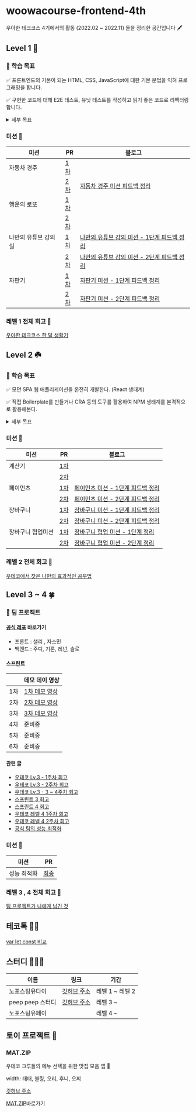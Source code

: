 # woowacourse-frontend-4th

우아한 테크코스 4기에서의 활동 (2022.02 ~ 2022.11) 들을 정리한 공간입니다 🖋

## Level 1 🌱

### 📍 학습 목표

✅ 프론트엔드의 기본이 되는 HTML, CSS, JavaScript에 대한 기본 문법을 익혀 프로그래밍을 합니다.

✅ 구현한 코드에 대해 E2E 테스트, 유닛 테스트를 작성하고 읽기 좋은 코드로 리팩터링합니다.

<details>
<summary>세부 목표</summary>

### HTML/CSS

주어진 디자인을 웹 표준을 준수하는 UI로 옮길 수 있다.

### JavaScript

프레임워크 없이 JS만으로 작은 웹 어플리케이션들을 만들어보면서 언어의 주요 문법들을 깊이 있게 학습하며,
이를 바탕으로 클린 코드에 대해 고민하는 연습을 한다.
런타임 환경으로서 브라우저의 기본 동작 원리를 함께 학습한다.

### 테스트

E2E 테스트와 유닛 테스트 코드를 작성하면서 개발하고 리팩토링하며 테스트 코드의 필요성을 경험해본다.

### TypeScript

TypeScript의 기본 문법을 익히며 TypeScript의 필요성을 이해한다.
이를 객체지향적으로 활용하는 방법을 고민한다.

</details>

### 미션 🚀

| 미션                 | PR                                                                                     | 블로그                                                                                                                                                                                                                                                                                      |
| -------------------- | -------------------------------------------------------------------------------------- | ------------------------------------------------------------------------------------------------------------------------------------------------------------------------------------------------------------------------------------------------------------------------------------------- |
| 자동차 경주          | <a href="https://github.com/woowacourse/javascript-racingcar/pull/65">1차</a>          |                                                                                                                                                                                                                                                                                             |
|                      | <a href="https://github.com/woowacourse/javascript-racingcar/pull/125">2차</a>         | <a href="https://velog.io/@liswktjs/%EC%9A%B0%ED%85%8C%EC%BD%94-%EC%9E%90%EB%8F%99%EC%B0%A8-%EA%B2%BD%EC%A3%BC-%EB%AF%B8%EC%85%98-%ED%94%BC%EB%93%9C%EB%B0%B1-%EC%A0%95%EB%A6%AC">자동차 경주 미션 피드백 정리 </a>                                                                         |
| 행운의 로또          | <a href="https://github.com/woowacourse/javascript-lotto/pull/100">1차</a>             |                                                                                                                                                                                                                                                                                             |
|                      | <a href="https://github.com/woowacourse/javascript-lotto/pull/123">2차</a>             |                                                                                                                                                                                                                                                                                             |
| 나만의 유튜브 강의실 | <a href="https://github.com/woowacourse/javascript-youtube-classroom/pull/84">1차</a>  | <a href="https://velog.io/@liswktjs/%EC%9A%B0%ED%85%8C%EC%BD%94-%EB%82%98%EB%A7%8C%EC%9D%98-%EC%9C%A0%ED%8A%9C%EB%B8%8C-%EA%B0%95%EC%9D%98%EC%8B%A4-%EB%AF%B8%EC%85%98-1%EB%8B%A8%EA%B3%84-%ED%94%BC%EB%93%9C%EB%B0%B1-%EC%A0%95%EB%A6%AC">나만의 유튜브 강의 미션 - 1단계 피드백 정리</a>  |
|                      | <a href="https://github.com/woowacourse/javascript-youtube-classroom/pull/131">2차</a> | <a href="https://velog.io/@liswktjs/%EC%9A%B0%ED%85%8C%EC%BD%94-%EB%82%98%EB%A7%8C%EC%9D%98-%EC%9C%A0%ED%8A%9C%EB%B8%8C-%EA%B0%95%EC%9D%98%EC%8B%A4-%EB%AF%B8%EC%85%98-2%EB%8B%A8%EA%B3%84-%ED%94%BC%EB%93%9C%EB%B0%B1-%EC%A0%95%EB%A6%AC">나만의 유튜브 강의 미션 - 2단계 피드백 정리 </a> |
| 자판기               | <a href="https://github.com/woowacourse/javascript-vendingmachine/pull/18">1차</a>     | <a href="https://velog.io/@liswktjs/%EC%9A%B0%ED%85%8C%EC%BD%94-%EC%9E%90%ED%8C%90%EA%B8%B0-%EB%AF%B8%EC%85%98-1%EB%8B%A8%EA%B3%84-%ED%94%BC%EB%93%9C%EB%B0%B1-%EC%A0%95%EB%A6%AC">자판기 미션 - 1단계 피드백 정리</a>                                                                      |
|                      | <a href="https://github.com/woowacourse/javascript-vendingmachine/pull/49">2차</a>     | <a href="https://velog.io/@liswktjs/%EC%9A%B0%ED%85%8C%EC%BD%94-%EC%9E%90%ED%8C%90%EA%B8%B0-%EB%AF%B8%EC%85%98-2%EB%8B%A8%EA%B3%84-%ED%94%BC%EB%93%9C%EB%B0%B1-%EC%A0%95%EB%A6%AC">자판기 미션 - 2단계 피드백 정리                                                                          |

### 레벨 1 전체 회고 💫

<a href="https://github.com/woowacourse/woowa-writing-4/blob/liswktjs/level1.md">우아한 테크코스 한 달 생활기</a>

## Level 2 ☘️

### 📍 학습 목표

✅ 모던 SPA 웹 애플리케이션을 온전히 개발한다. (React 생태계)

✅ 직접 Boilerplate를 만들거나 CRA 등의 도구를 활용하여 NPM 생태계를 본격적으로 활용해본다.

<details>
<summary>세부 목표</summary>

### HTML & CSS

웹 표준과 웹 접근성의 중요성을 깨우친다.
의미론적인 HTML에 대해 고민하며 다양한 CSS 방법론을 경험한다.
React에서 CSS를 다루는 방법에 대해 고민해본다.
타 서비스의 마크업 페이지를 클론하거나 시안을 직접 구현해본다.

### React

Angular & React & Vue 같은 SPA 라이브러리와 프레임워크가 등장한 맥락을 파악한다.
Virtual DOM & JSX 의 원천을 이해한다.
Class Component => Hooks API 변화와 차이점을 겪어본다.

### Component

현대 웹 애플리케이션에서 컴포넌트가 가지는 의미를 고민한다.
컴포넌트 단위의 설계를 해보거나 직접 작성한 컴포넌트를 재활용해보며 컴포넌트 디자인 시스템에 도전한다.

### State

현대 웹 애플리케이션에서 상태가 가지는 의미를 파악한다.
단방향 데이터 흐름과 데이터 바인딩을 겪어본다.
상태 관리 라이브러리의 필요성을 느끼고 Flux Architecture 기반의 Redux를 통해 직접 설계를 해본다.

### Test

미션별 상이한 테스트를 두어 조금 더 구체적으로 테스트에 대해 고민한다

</details>

### 미션 🚀

| 미션              | PR                                                                                | 블로그                                                                                                                                                                                                                            |
| ----------------- | --------------------------------------------------------------------------------- | --------------------------------------------------------------------------------------------------------------------------------------------------------------------------------------------------------------------------------- |
| 계산기            | <a href="https://github.com/woowacourse/react-calculator/pull/32">1차</a>         |                                                                                                                                                                                                                                   |
|                   | <a href="https://github.com/woowacourse/react-calculator/pull/71">2차</a>         |                                                                                                                                                                                                                                   |
| 페이먼츠          | <a href="https://github.com/woowacourse/react-payments/pull/102">1차</a>          | <a href="https://velog.io/@liswktjs/%EC%9A%B0%ED%85%8C%EC%BD%94-%ED%8E%98%EC%9D%B4%EB%A8%BC%EC%B8%A0-%EB%AF%B8%EC%85%98-1%EB%8B%A8%EA%B3%84-%ED%94%BC%EB%93%9C%EB%B0%B1-%EC%A0%95%EB%A6%AC">페이먼츠 미션 - 1단계 피드백 정리</a> |
|                   | <a href="https://github.com/woowacourse/react-payments/pull/111">2차</a>          | <a href="https://velog.io/@liswktjs/%EC%9A%B0%ED%85%8C%EC%BD%94-%ED%8E%98%EC%9D%B4%EB%A8%BC%EC%B8%A0-%EB%AF%B8%EC%85%98-2%EB%8B%A8%EA%B3%84-%EC%A0%95%EB%A6%AC">페이먼츠 미션 - 2단계 피드백 정리</a>                             |
| 장바구니          | <a href="https://github.com/woowacourse/react-shopping-cart/pull/88">1차</a>      | <a href="https://velog.io/@liswktjs/%EC%9A%B0%ED%85%8C%EC%BD%94-%EC%9E%A5%EB%B0%94%EA%B5%AC%EB%8B%88-%EB%AF%B8%EC%85%98-1%EB%8B%A8%EA%B3%84-%EC%A0%95%EB%A6%AC">장바구니 미션 - 1단계 피드백 정리</a>                             |
|                   | <a href="https://github.com/woowacourse/react-shopping-cart/pull/122">2차</a>     | <a href="https://velog.io/@liswktjs/%EC%9A%B0%ED%85%8C%EC%BD%94-%EC%9E%A5%EB%B0%94%EA%B5%AC%EB%8B%88-%EB%AF%B8%EC%85%98-2%EB%8B%A8%EA%B3%84-%EC%A0%95%EB%A6%AC">장바구니 미션 - 2단계 피드백 정리</a>                             |
| 장바구니 협업미션 | <a href="https://github.com/woowacourse/react-shopping-cart-prod/pull/24">1차</a> | <a href="https://velog.io/@liswktjs/%EC%9A%B0%ED%85%8C%EC%BD%94-%EC%9E%A5%EB%B0%94%EA%B5%AC%EB%8B%88-%ED%98%91%EC%97%85-%EB%AF%B8%EC%85%98-1%EB%8B%A8%EA%B3%84-%EC%A0%95%EB%A6%AC">장바구니 협업 미션 - 1단계 정리</a>            |
|                   | <a href="https://github.com/woowacourse/react-shopping-cart-prod/pull/49">2차</a> | <a href="https://velog.io/@liswktjs/%EC%9E%A5%EB%B0%94%EA%B5%AC%EB%8B%88-%ED%98%91%EC%97%85-%EB%AF%B8%EC%85%98-2%EB%8B%A8%EA%B3%84-%ED%9A%8C%EA%B3%A0">장바구니 협업 미션 - 2단계 정리</a>                                        |

### 레벨 2 전체 회고 💫

<a href="https://github.com/woowacourse/woowa-writing-4/blob/liswktjs/level2.md">우테코에서 찾은 나만의 효과적인 공부법</a>

## Level 3 ~ 4 🍀

### 📍 팀 프로젝트

#### <a href="https://github.com/woowacourse-teams/2022-gong-seek">공식 레포</a> 바로가기

- 프론트 : 샐리 , 자스민
- 백엔드 : 주디, 기론, 레넌, 슬로

#### 스프린트

|     | 데모 데이 영상                                                                                                           |
| --- | ------------------------------------------------------------------------------------------------------------------------ |
| 1차 | <a href="https://www.youtube.com/watch?v=REILvP6YXy4&t=7s">1차 데모 영상</a>                                             |
| 2차 | <a href="https://www.youtube.com/watch?v=6fya54RMtzA&list=PLgXGHBqgT2TsWUA5puZimG3DDlJTd370Q&index=34">2차 데모 영상</a> |
| 3차 | <a href="https://www.youtube.com/watch?v=ZA48GkZuEYY&list=PLgXGHBqgT2TsWUA5puZimG3DDlJTd370Q&index=18">3차 데모 영상</a> |
| 4차 | 준비중                                                                                                                   |
| 5차 | 준비중                                                                                                                   |
| 6차 | 준비중                                                                                                                   |

#### 관련 글

- <a href="https://velog.io/@liswktjs/%EC%9A%B0%ED%85%8C%EC%BD%94-Lv.3-1%EC%A3%BC%EC%B0%A8-%ED%9A%8C%EA%B3%A0">우테코 Lv.3 - 1주차 회고 </a>
- <a href="https://velog.io/@liswktjs/%EC%9A%B0%ED%85%8C%EC%BD%94-Lv.3-2%EC%A3%BC%EC%B0%A8-%ED%9A%8C%EA%B3%A0">우테코 Lv.3 - 2주차 회고 </a>
- <a href="https://velog.io/@liswktjs/%EC%9A%B0%ED%85%8C%EC%BD%94-Lv.3-3-4%EC%A3%BC%EC%B0%A8-%ED%9A%8C%EA%B3%A0">우테코 Lv.3 - 3 ~ 4주차 회고 </a>
- <a href="https://velog.io/@liswktjs/%EC%9A%B0%ED%85%8C%EC%BD%94-%EC%8A%A4%ED%94%84%EB%A6%B0%ED%8A%B8-3-%ED%9A%8C%EA%B3%A0">스프린트 3 회고 </a>
- <a href="https://velog.io/@liswktjs/%EC%9A%B0%ED%85%8C%EC%BD%94-%EC%8A%A4%ED%94%84%EB%A6%B0%ED%8A%B84-%ED%9A%8C%EA%B3%A0">스프린트 4 회고 </a>
- <a href="https://velog.io/@liswktjs/%EC%9A%B0%ED%85%8C%EC%BD%94-%EB%A0%88%EB%B2%A84-1%EC%A3%BC%EC%B0%A8-%ED%9A%8C%EA%B3%A0">우테코 레벨 4 1주차 회고</a>
- <a href="https://velog.io/@liswktjs/%EC%9A%B0%ED%85%8C%EC%BD%94-%EB%A0%88%EB%B2%A84-2%EC%A3%BC%EC%B0%A8-%ED%9A%8C%EA%B3%A0">우테코 레벨 4 2주차 회고</a>
- <a href="https://velog.io/@liswktjs/%EC%9A%B0%EB%A6%AC-%ED%8C%80%EC%9D%98-%EC%84%B1%EB%8A%A5-%EC%B5%9C%EC%A0%81%ED%99%94-%EC%9D%B4%EC%95%BC%EA%B8%B0">공식 팀의 성능 최적화</a>

### 미션 🚀

| 미션        | PR                                                                      |
| ----------- | ----------------------------------------------------------------------- |
| 성능 최적화 | <a href="https://github.com/woowacourse/perf-basecamp/pull/43">최종</a> |

### 레벨 3 , 4 전체 회고 💫

<a href="https://github.com/liswktjs/woowa-writing-4/blob/level3/level3.md">팀 프로젝트가 나에게 남긴 것 </a>

## 테코톡 👩‍🏫

<a href="https://www.youtube.com/watch?v=ZU4MXkwDb9g&list=PLgXGHBqgT2TvpJ_p9L_yZKPifgdBOzdVH&index=64">var let const 비교</a>

## 스터디 👨‍👧‍👧

| 이름             | 링크                                                                                   | 기간            |
| ---------------- | -------------------------------------------------------------------------------------- | --------------- |
| 노포스팅유다이   | <a href="https://github.com/woowacourse-study/2022-no-posting-you-die">깃허브 주소</a> | 레벨 1 ~ 레벨 2 |
| peep peep 스터디 | <a href="https://github.com/peep-peep-study">깃허브 주소</a>                           | 레벨 3 ~        |
| 노포스팅유페이   |                                                                                        | 레벨 4 ~        |

## 토이 프로젝트 🤡

### MAT.ZIP

우테코 크루들의 메뉴 선택을 위한 맛집 모음 앱 🍱

width: 태태, 블링, 오리, 후니, 오찌

<a href="https://github.com/The-Fellowship-of-the-matzip">깃허브 주소</a>

<a href="https://matzip.today/">MAT.ZIP</a>바로가기

